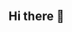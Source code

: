 ## Hi there 👋

<!--
**Azimov2003/Azimov2003** is a ✨ _special_ ✨ repository because its `README.md` (this file) appears on your GitHub profile.
I'm Araz, a student from Russia studying economics. I'm just starting my journey as a data analyst / data scientist. I'm excited to learn new things, and I'm always open to new connections and advice from fellow developers and data enthusiasts. Feel free to reach out – I'm happy to collaborate and share knowledge!
-->
